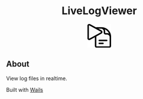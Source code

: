 <div align="center">

# LiveLogViewer

![Logo](/build/appicon.png)

</div>

## About

View log files in realtime.

Built with [Wails](https://wails.io/)
